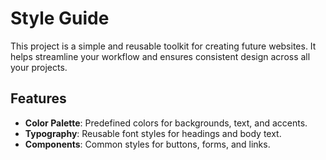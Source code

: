 # Style Guide  

This project is a simple and reusable toolkit for creating future websites. It helps streamline your workflow and ensures consistent design across all your projects.

## Features  
- **Color Palette**: Predefined colors for backgrounds, text, and accents.  
- **Typography**: Reusable font styles for headings and body text.  
- **Components**: Common styles for buttons, forms, and links.  
